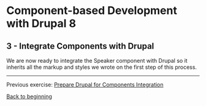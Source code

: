 # Component-based Development with Drupal 8

## 3 - Integrate Components with Drupal

We are now ready to integrate the Speaker component with Drupal so it inherits all the markup and styles we wrote on the first step of this process.


---

Previous exercise:  [Prepare Drupal for Components Integration](3-prepare-drupal.md)

[Back to beginning](../README.md)

